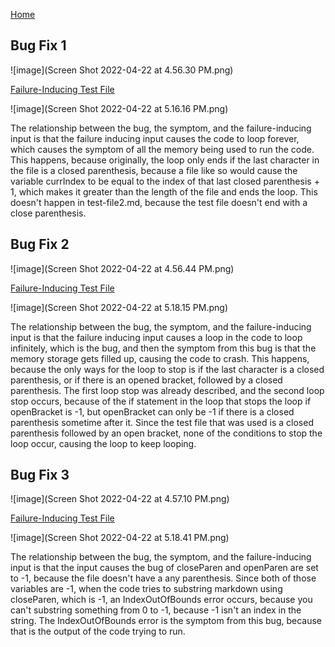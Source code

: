 [Home](https://dledermann.github.io/cse15l-lab-reports/)

## Bug Fix 1

![image](Screen Shot 2022-04-22 at 4.56.30 PM.png)

[Failure-Inducing Test File](markdown-parser/test-file2.md)

![image](Screen Shot 2022-04-22 at 5.16.16 PM.png)

The relationship between the bug, the symptom, and the failure-inducing input is that the failure inducing input causes the code to loop forever, which causes the symptom of all the memory being used to run the code. This happens, because originally, the loop only ends if the last character in the file is a closed parenthesis, because a file like so would cause the variable currIndex to be equal to the index of that last closed parenthesis + 1, which makes it greater than the length of the file and ends the loop. This doesn't happen in test-file2.md, because the test file doesn't end with a close parenthesis. 

## Bug Fix 2

![image](Screen Shot 2022-04-22 at 4.56.44 PM.png)

[Failure-Inducing Test File](markdown-parser/test-file7.md)

![image](Screen Shot 2022-04-22 at 5.18.15 PM.png)

The relationship between the bug, the symptom, and the failure-inducing input is that the failure inducing input causes a loop in the code to loop infinitely, which is the bug, and then the symptom from this bug is that the memory storage gets filled up, causing the code to crash. This happens, because the only ways for the loop to stop is if the last character is a closed parenthesis, or if there is an opened bracket, followed by a closed parenthesis. The first loop stop was already described, and the second loop stop occurs, because of the if statement in the loop that stops the loop if openBracket is -1, but openBracket can only be -1 if there is a closed parenthesis sometime after it. Since the test file that was used is a closed parenthesis followed by an open bracket, none of the conditions to stop the loop occur, causing the loop to keep looping.

## Bug Fix 3

![image](Screen Shot 2022-04-22 at 4.57.10 PM.png)

[Failure-Inducing Test File](markdown-parser/test-file3.md)

![image](Screen Shot 2022-04-22 at 5.18.41 PM.png)

The relationship between the bug, the symptom, and the failure-inducing input is that the input causes the bug of closeParen and openParen are set to -1, because the file doesn't have a any parenthesis. Since both of those variables are -1, when the code tries to substring markdown using closeParen, which is -1, an IndexOutOfBounds error occurs, because you can't substring something from 0 to -1, because -1 isn't an index in the string. The IndexOutOfBounds error is the symptom from this bug, because that is the output of the code trying to run.